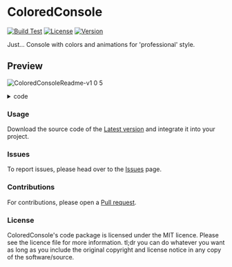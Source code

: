 # ColoredConsole
[![Build Test](https://github.com/VladDen4/ColoredConsole/actions/workflows/ci.yml/badge.svg?branch=master&event=push)](https://github.com/VladDen4/ColoredConsole/actions/workflows/ci.yml)
[![License](https://img.shields.io/github/license/VladDen4/ColoredConsole)](https://github.com/VladDen4/ColoredConsole/blob/master/LICENSE)
[![Version](https://img.shields.io/github/v/release/VladDen4/ColoredConsole?label=Version)](https://github.com/VladDen4/ColoredConsole/releases/latest)

Just... Console with colors and animations for 'professional' style.

## Preview
![ColoredConsoleReadme-v1 0 5](https://user-images.githubusercontent.com/33760265/228403814-fc4349b0-c9e9-4a7e-9b9f-2ebbf6c2de9f.gif)


<details>
<summary>code</summary>

```csharp
private static void Main(string[] args)
{
    TestColor();
    TestSpinner();
    TestLoader();

    Thread.Sleep(1000);

    Writer.Log("Exit . . .");
    Console.ReadKey();
}


public static void TestColor()
{
    Writer.Log("TODO: fix files on server");
    Writer.Log("Initialize colors . . .", LogStatus.Default);
    Writer.Log("We have new update. Downloading . . .", LogStatus.Info);

    for (byte i = 1; i < 6; i++)
    {
        Writer.Log($"Download part {i}/5");
        Thread.Sleep(200);
    }

    Writer.Log("All files downloaded. Installing . . .", LogStatus.Success);
    Writer.Log("Some troubles found.", LogStatus.Warning);
    Writer.Log("Whoops! Error occured. Get some help.", LogStatus.Error);
}

public static void TestSpinner()
{
    Spinner spinner = new("Trying to fix");
    spinner.Start();
    Thread.Sleep(5000);
    spinner.Stop(false);
}

public static void TestLoader()
{
    Loader loader = new("Downloading");
    loader.Start();

    for (byte i = 0; i < 51; i++)
    {
        loader.SetProgress(i);
        Thread.Sleep(100);
    }

    loader.Stop(false);
}
```
</details>

### Usage
Download the source code of the [Latest version](https://github.com/VladDen4/ColoredConsole/releases/latest) and integrate it into your project.

### Issues
To report issues, please head over to the [Issues](https://github.com/VladDen4/ColoredConsole/issues) page.

### Contributions
For contributions, please open a [Pull request](https://github.com/VladDen4/ColoredConsole/pull/new).

### License
ColoredConsole's code package is licensed under the MIT licence. Please see the licence file for more information. tl;dr you can do whatever you want as long as you include the original copyright and license notice in any copy of the software/source.
